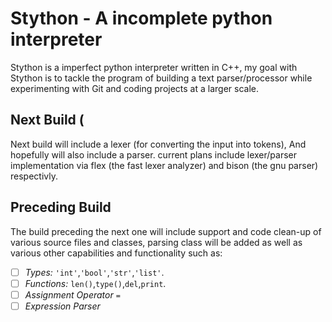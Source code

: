 # Stython - A incomplete python interpreter
Stython is a imperfect python interpreter written in C++, my goal with Stython is to tackle the program of building a text parser/processor while experimenting with Git and coding projects at a larger scale.


## Next Build (
Next build will include a lexer (for converting the input into tokens),
And hopefully will also include a parser. current plans include lexer/parser implementation via flex (the fast lexer analyzer) and bison (the gnu parser) respectivly.

## Preceding Build
The build preceding the next one will include support and code clean-up of various source files and classes, parsing class will be added as well as various other capabilities and functionality such as:

- [ ] _Types:_ ```'int'```,```'bool'```,```'str'```,```'list'```.
- [ ] _Functions:_ ```len()```,```type()```,```del```,```print```.
- [ ]  _Assignment Operator_ ```=```
- [ ] _Expression Parser_
